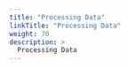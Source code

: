 ```yaml
---
title: "Processing Data"
linkTitle: "Processing Data"
weight: 70
description: >
  Processing Data
---
```

